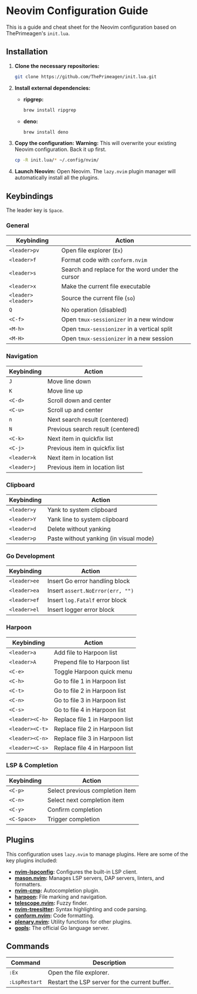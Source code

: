 # Neovim Configuration Guide

This is a guide and cheat sheet for the Neovim configuration based on ThePrimeagen's `init.lua`.

## Installation

1. **Clone the necessary repositories:**

   ```bash
   git clone https://github.com/ThePrimeagen/init.lua.git
   ```

2. **Install external dependencies:**

   - **ripgrep:**

     ```bash
     brew install ripgrep
     ```

   - **deno:**

     ```bash
     brew install deno
     ```

3. **Copy the configuration:**
   **Warning:** This will overwrite your existing Neovim configuration. Back it up first.

   ```bash
   cp -R init.lua/* ~/.config/nvim/
   ```

4. **Launch Neovim:**
   Open Neovim. The `lazy.nvim` plugin manager will automatically install all the plugins.

## Keybindings

The leader key is `Space`.

### General

| Keybinding         | Action                                           |
| ------------------ | ------------------------------------------------ |
| `<leader>pv`       | Open file explorer (`Ex`)                        |
| `<leader>f`        | Format code with `conform.nvim`                  |
| `<leader>s`        | Search and replace for the word under the cursor |
| `<leader>x`        | Make the current file executable                 |
| `<leader><leader>` | Source the current file (`so`)                   |
| `Q`                | No operation (disabled)                          |
| `<C-f>`            | Open `tmux-sessionizer` in a new window          |
| `<M-h>`            | Open `tmux-sessionizer` in a vertical split      |
| `<M-H>`            | Open `tmux-sessionizer` in a new session         |

### Navigation

| Keybinding  | Action                            |
| ----------- | --------------------------------- |
| `J`         | Move line down                    |
| `K`         | Move line up                      |
| `<C-d>`     | Scroll down and center            |
| `<C-u>`     | Scroll up and center              |
| `n`         | Next search result (centered)     |
| `N`         | Previous search result (centered) |
| `<C-k>`     | Next item in quickfix list        |
| `<C-j>`     | Previous item in quickfix list    |
| `<leader>k` | Next item in location list        |
| `<leader>j` | Previous item in location list    |

### Clipboard

| Keybinding  | Action                                 |
| ----------- | -------------------------------------- |
| `<leader>y` | Yank to system clipboard               |
| `<leader>Y` | Yank line to system clipboard          |
| `<leader>d` | Delete without yanking                 |
| `<leader>p` | Paste without yanking (in visual mode) |

### Go Development

| Keybinding   | Action                           |
| ------------ | -------------------------------- |
| `<leader>ee` | Insert Go error handling block   |
| `<leader>ea` | Insert `assert.NoError(err, "")` |
| `<leader>ef` | Insert `log.Fatalf` error block  |
| `<leader>el` | Insert logger error block        |

### Harpoon

| Keybinding      | Action                         |
| --------------- | ------------------------------ |
| `<leader>a`     | Add file to Harpoon list       |
| `<leader>A`     | Prepend file to Harpoon list   |
| `<C-e>`         | Toggle Harpoon quick menu      |
| `<C-h>`         | Go to file 1 in Harpoon list   |
| `<C-t>`         | Go to file 2 in Harpoon list   |
| `<C-n>`         | Go to file 3 in Harpoon list   |
| `<C-s>`         | Go to file 4 in Harpoon list   |
| `<leader><C-h>` | Replace file 1 in Harpoon list |
| `<leader><C-t>` | Replace file 2 in Harpoon list |
| `<leader><C-n>` | Replace file 3 in Harpoon list |
| `<leader><C-s>` | Replace file 4 in Harpoon list |

### LSP & Completion

| Keybinding  | Action                          |
| ----------- | ------------------------------- |
| `<C-p>`     | Select previous completion item |
| `<C-n>`     | Select next completion item     |
| `<C-y>`     | Confirm completion              |
| `<C-Space>` | Trigger completion              |

## Plugins

This configuration uses `lazy.nvim` to manage plugins. Here are some of the key plugins included:

- **[nvim-lspconfig](https://github.com/neovim/nvim-lspconfig):** Configures the built-in LSP client.
- **[mason.nvim](https://github.com/williamboman/mason.nvim):** Manages LSP servers, DAP servers, linters, and formatters.
- **[nvim-cmp](https://github.com/hrsh7th/nvim-cmp):** Autocompletion plugin.
- **[harpoon](https://github.com/ThePrimeagen/harpoon):** File marking and navigation.
- **[telescope.nvim](https://github.com/nvim-telescope/telescope.nvim):** Fuzzy finder.
- **[nvim-treesitter](https://github.com/nvim-treesitter/nvim-treesitter):** Syntax highlighting and code parsing.
- **[conform.nvim](https://github.com/stevearc/conform.nvim):** Code formatting.
- **[plenary.nvim](https://github.com/nvim-lua/plenary.nvim):** Utility functions for other plugins.
- **[gopls](https://github.com/golang/tools/tree/master/gopls):** The official Go language server.

## Commands

| Command       | Description                                    |
| ------------- | ---------------------------------------------- |
| `:Ex`         | Open the file explorer.                        |
| `:LspRestart` | Restart the LSP server for the current buffer. |
